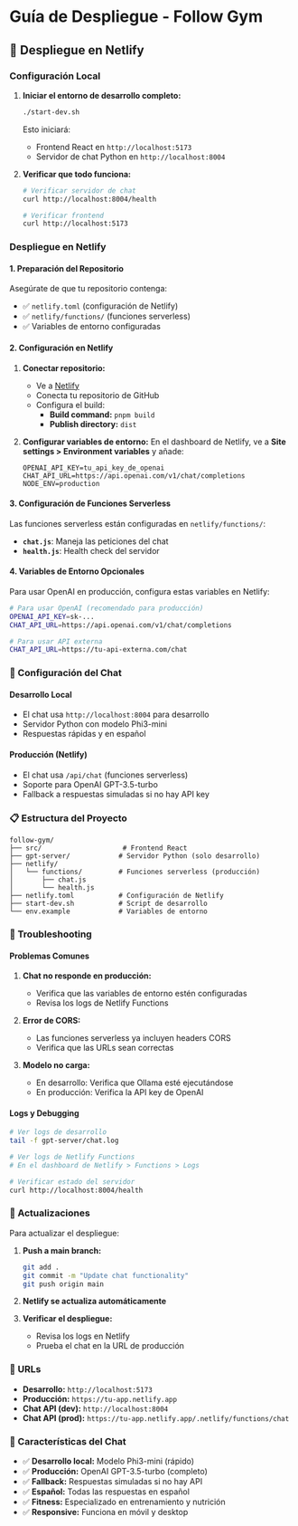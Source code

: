# Guía de Despliegue - Follow Gym

## 🚀 Despliegue en Netlify

### Configuración Local

1. **Iniciar el entorno de desarrollo completo:**

   ```bash
   ./start-dev.sh
   ```

   Esto iniciará:

   - Frontend React en `http://localhost:5173`
   - Servidor de chat Python en `http://localhost:8004`

2. **Verificar que todo funciona:**

   ```bash
   # Verificar servidor de chat
   curl http://localhost:8004/health

   # Verificar frontend
   curl http://localhost:5173
   ```

### Despliegue en Netlify

#### 1. Preparación del Repositorio

Asegúrate de que tu repositorio contenga:

- ✅ `netlify.toml` (configuración de Netlify)
- ✅ `netlify/functions/` (funciones serverless)
- ✅ Variables de entorno configuradas

#### 2. Configuración en Netlify

1. **Conectar repositorio:**

   - Ve a [Netlify](https://netlify.com)
   - Conecta tu repositorio de GitHub
   - Configura el build:
     - **Build command:** `pnpm build`
     - **Publish directory:** `dist`

2. **Configurar variables de entorno:**
   En el dashboard de Netlify, ve a **Site settings > Environment variables** y añade:
   ```
   OPENAI_API_KEY=tu_api_key_de_openai
   CHAT_API_URL=https://api.openai.com/v1/chat/completions
   NODE_ENV=production
   ```

#### 3. Configuración de Funciones Serverless

Las funciones serverless están configuradas en `netlify/functions/`:

- **`chat.js`**: Maneja las peticiones del chat
- **`health.js`**: Health check del servidor

#### 4. Variables de Entorno Opcionales

Para usar OpenAI en producción, configura estas variables en Netlify:

```bash
# Para usar OpenAI (recomendado para producción)
OPENAI_API_KEY=sk-...
CHAT_API_URL=https://api.openai.com/v1/chat/completions

# Para usar API externa
CHAT_API_URL=https://tu-api-externa.com/chat
```

### 🔧 Configuración del Chat

#### Desarrollo Local

- El chat usa `http://localhost:8004` para desarrollo
- Servidor Python con modelo Phi3-mini
- Respuestas rápidas y en español

#### Producción (Netlify)

- El chat usa `/api/chat` (funciones serverless)
- Soporte para OpenAI GPT-3.5-turbo
- Fallback a respuestas simuladas si no hay API key

### 📋 Estructura del Proyecto

```
follow-gym/
├── src/                    # Frontend React
├── gpt-server/            # Servidor Python (solo desarrollo)
├── netlify/
│   └── functions/         # Funciones serverless (producción)
│       ├── chat.js
│       └── health.js
├── netlify.toml           # Configuración de Netlify
├── start-dev.sh           # Script de desarrollo
└── env.example            # Variables de entorno
```

### 🚨 Troubleshooting

#### Problemas Comunes

1. **Chat no responde en producción:**

   - Verifica que las variables de entorno estén configuradas
   - Revisa los logs de Netlify Functions

2. **Error de CORS:**

   - Las funciones serverless ya incluyen headers CORS
   - Verifica que las URLs sean correctas

3. **Modelo no carga:**
   - En desarrollo: Verifica que Ollama esté ejecutándose
   - En producción: Verifica la API key de OpenAI

#### Logs y Debugging

```bash
# Ver logs de desarrollo
tail -f gpt-server/chat.log

# Ver logs de Netlify Functions
# En el dashboard de Netlify > Functions > Logs

# Verificar estado del servidor
curl http://localhost:8004/health
```

### 🔄 Actualizaciones

Para actualizar el despliegue:

1. **Push a main branch:**

   ```bash
   git add .
   git commit -m "Update chat functionality"
   git push origin main
   ```

2. **Netlify se actualiza automáticamente**

3. **Verificar el despliegue:**
   - Revisa los logs en Netlify
   - Prueba el chat en la URL de producción

### 📱 URLs

- **Desarrollo:** `http://localhost:5173`
- **Producción:** `https://tu-app.netlify.app`
- **Chat API (dev):** `http://localhost:8004`
- **Chat API (prod):** `https://tu-app.netlify.app/.netlify/functions/chat`

### 🎯 Características del Chat

- ✅ **Desarrollo local:** Modelo Phi3-mini (rápido)
- ✅ **Producción:** OpenAI GPT-3.5-turbo (completo)
- ✅ **Fallback:** Respuestas simuladas si no hay API
- ✅ **Español:** Todas las respuestas en español
- ✅ **Fitness:** Especializado en entrenamiento y nutrición
- ✅ **Responsive:** Funciona en móvil y desktop
